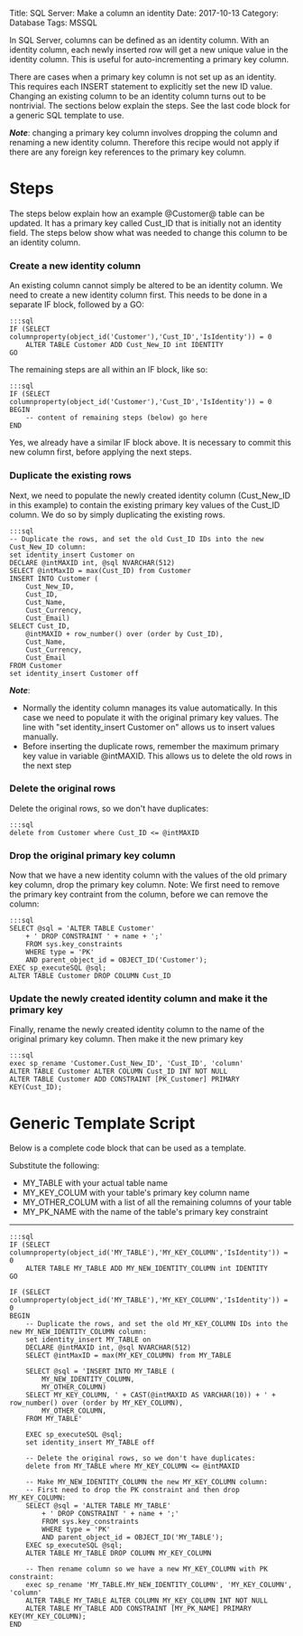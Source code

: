 Title: SQL Server: Make a column an identity
Date: 2017-10-13
Category: Database
Tags: MSSQL

In SQL Server, columns can be defined as an identity column. With an identity
column, each newly inserted row will get a new unique value in the identity
column. This is useful for auto-incrementing a primary key column.

There are cases when a primary key column is not set up as an identity. This
requires each INSERT statement to explicitly set the new ID value. Changing an
existing column to be an identity column turns out to be nontrivial. The
sections below explain the steps. See the last code block for a generic SQL
template to use.

_**Note**_: changing a primary key column involves dropping the column and
renaming a new identity column. Therefore this recipe would not apply if there
are any foreign key references to the primary key column.

# Steps

The steps below explain how an example @Customer@ table can be updated. It has a
primary key called Cust_ID that is initially not an identity field. The steps
below show what was needed to change this column to be an identity column.

### Create a new identity column

An existing column cannot simply be altered to be an identity column. We need to
create a new identity column first. This needs to be done in a separate IF
block, followed by a GO:

    :::sql
    IF (SELECT columnproperty(object_id('Customer'),'Cust_ID','IsIdentity')) = 0 
        ALTER TABLE Customer ADD Cust_New_ID int IDENTITY
    GO

The remaining steps are all within an IF block, like so:

    :::sql
    IF (SELECT columnproperty(object_id('Customer'),'Cust_ID','IsIdentity')) = 0 
    BEGIN
        -- content of remaining steps (below) go here
    END

Yes, we already have a similar IF block above. It is necessary to commit this
new column first, before applying the next steps.

### Duplicate the existing rows

Next, we need to populate the newly created identity column (Cust_New_ID in this
example) to contain the existing primary key values of the Cust_ID column.  We
do so by simply duplicating the existing rows.

    :::sql
    -- Duplicate the rows, and set the old Cust_ID IDs into the new
    Cust_New_ID column:
    set identity_insert Customer on
    DECLARE @intMAXID int, @sql NVARCHAR(512)
    SELECT @intMaxID = max(Cust_ID) from Customer
    INSERT INTO Customer (
        Cust_New_ID,
        Cust_ID,
        Cust_Name,
        Cust_Currency,
        Cust_Email) 
    SELECT Cust_ID,
        @intMAXID + row_number() over (order by Cust_ID),
        Cust_Name,
        Cust_Currency,
        Cust_Email
    FROM Customer
    set identity_insert Customer off

_**Note**_: 

* Normally the identity column manages its value automatically. In this case we
  need to populate it with the original primary key values. The line with "set
  identity_insert Customer on" allows us to insert values manually.
* Before inserting the duplicate rows, remember the maximum primary key value in
  variable @intMAXID. This allows us to delete the old rows in the next step

### Delete the original rows

Delete the original rows, so we don't have duplicates:

    :::sql
    delete from Customer where Cust_ID <= @intMAXID

### Drop the original primary key column

Now that we have a new identity column with the values of the old primary key
column, drop the primary key column.
Note: We first need to remove the primary key contraint from the column, before
we can remove the column:

    :::sql
    SELECT @sql = 'ALTER TABLE Customer'
        + ' DROP CONSTRAINT ' + name + ';'
        FROM sys.key_constraints
        WHERE type = 'PK'
        AND parent_object_id = OBJECT_ID('Customer');
    EXEC sp_executeSQL @sql;
    ALTER TABLE Customer DROP COLUMN Cust_ID

### Update the newly created identity column and make it the primary key

Finally, rename the newly created identity column to the name of the original
primary key column.
Then make it the new primary key

    :::sql
    exec sp_rename 'Customer.Cust_New_ID', 'Cust_ID', 'column'
    ALTER TABLE Customer ALTER COLUMN Cust_ID INT NOT NULL
    ALTER TABLE Customer ADD CONSTRAINT [PK_Customer] PRIMARY KEY(Cust_ID);

# Generic Template Script

Below is a complete code block that can be used as a template.

Substitute the following:

* MY_TABLE with your actual table name
* MY_KEY_COLUM with your table's primary key column name
* MY_OTHER_COLUM with a list of all the remaining columns of your table
* MY_PK_NAME with the name of the table's primary key constraint

---

    :::sql
    IF (SELECT columnproperty(object_id('MY_TABLE'),'MY_KEY_COLUMN','IsIdentity')) = 0 
        ALTER TABLE MY_TABLE ADD MY_NEW_IDENTITY_COLUMN int IDENTITY
    GO
    
    IF (SELECT columnproperty(object_id('MY_TABLE'),'MY_KEY_COLUMN','IsIdentity')) = 0 
    BEGIN
        -- Duplicate the rows, and set the old MY_KEY_COLUMN IDs into the new MY_NEW_IDENTITY_COLUMN column:
        set identity_insert MY_TABLE on
        DECLARE @intMAXID int, @sql NVARCHAR(512)
        SELECT @intMaxID = max(MY_KEY_COLUMN) from MY_TABLE

        SELECT @sql = 'INSERT INTO MY_TABLE (
            MY_NEW_IDENTITY_COLUMN,
            MY_OTHER_COLUMN) 
        SELECT MY_KEY_COLUMN, ' + CAST(@intMAXID AS VARCHAR(10)) + ' + row_number() over (order by MY_KEY_COLUMN),
            MY_OTHER_COLUMN,
        FROM MY_TABLE'

        EXEC sp_executeSQL @sql;
        set identity_insert MY_TABLE off
     
        -- Delete the original rows, so we don't have duplicates:
        delete from MY_TABLE where MY_KEY_COLUMN <= @intMAXID
    
        -- Make MY_NEW_IDENTITY_COLUMN the new MY_KEY_COLUMN column:
        -- First need to drop the PK constraint and then drop MY_KEY_COLUMN:
        SELECT @sql = 'ALTER TABLE MY_TABLE'
            + ' DROP CONSTRAINT ' + name + ';'
            FROM sys.key_constraints
            WHERE type = 'PK'
            AND parent_object_id = OBJECT_ID('MY_TABLE');
        EXEC sp_executeSQL @sql;
        ALTER TABLE MY_TABLE DROP COLUMN MY_KEY_COLUMN
        
        -- Then rename column so we have a new MY_KEY_COLUMN with PK constraint:
        exec sp_rename 'MY_TABLE.MY_NEW_IDENTITY_COLUMN', 'MY_KEY_COLUMN', 'column'
        ALTER TABLE MY_TABLE ALTER COLUMN MY_KEY_COLUMN INT NOT NULL
        ALTER TABLE MY_TABLE ADD CONSTRAINT [MY_PK_NAME] PRIMARY KEY(MY_KEY_COLUMN);
    END

